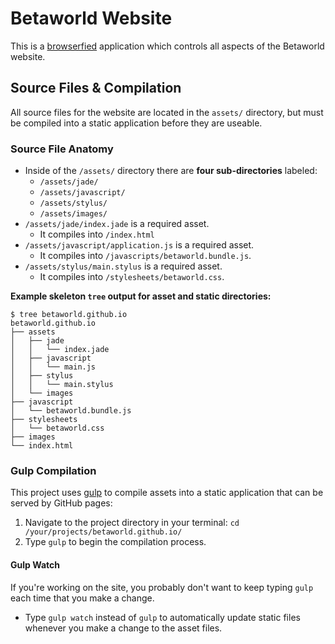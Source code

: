 # Betaworld Website

This is a [browserfied](http://browserify.org) application which controls all aspects of the Betaworld website.

## Source Files & Compilation

All source files for the website are located in the `assets/` directory, but must be compiled into a static application before they are useable.

### Source File Anatomy

* Inside of the `/assets/` directory there are **four sub-directories** labeled:
    * `/assets/jade/`
    * `/assets/javascript/`
    * `/assets/stylus/`
    * `/assets/images/`
* `/assets/jade/index.jade` is a required asset.
    * It compiles into `/index.html`
* `/assets/javascript/application.js` is a required asset.
    * It compiles into `/javascripts/betaworld.bundle.js`.
* `/assets/stylus/main.stylus` is a required asset.
    * It compiles into `/stylesheets/betaworld.css`.

**Example skeleton `tree` output for asset and static directories:**
```shell
$ tree betaworld.github.io
betaworld.github.io
├── assets
│   ├── jade
│   │   └── index.jade
│   ├── javascript
│   │   └── main.js
│   ├── stylus
│   │   └── main.stylus
│   └── images
├── javascript
│   └── betaworld.bundle.js
├── stylesheets
│   └── betaworld.css
├── images
└── index.html
```

### Gulp Compilation

This project uses [gulp](gulpjs.com) to compile assets into a static application that can be served by GitHub pages:

1. Navigate to the project directory in your terminal: `cd /your/projects/betaworld.github.io/`
2. Type `gulp` to begin the compilation process.

#### Gulp Watch

If you're working on the site, you probably don't want to keep typing `gulp` each time that you make a change.

* Type `gulp watch` instead of `gulp` to automatically update static files whenever you make a change to the asset files.